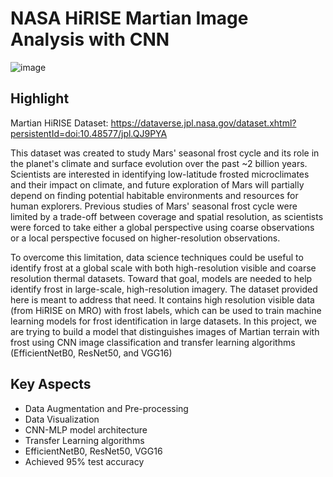 # NASA HiRISE Martian Image Analysis with CNN

![image](https://github.com/prathmeshlonkar10/NASA-HiRISE-Martian-Image-Analysis-with-CNN/assets/66990159/b0218603-1c6a-4077-b8c6-721d427fbbb0)


## Highlight
Martian HiRISE Dataset: https://dataverse.jpl.nasa.gov/dataset.xhtml?persistentId=doi:10.48577/jpl.QJ9PYA

This dataset was created to study Mars' seasonal frost cycle and its role in the planet's climate and surface evolution over the past ~2 billion years. Scientists are interested in identifying low-latitude frosted microclimates and their impact on climate, and future exploration of Mars will partially depend on finding potential habitable environments and resources for human explorers. Previous studies of Mars' seasonal frost cycle were limited by a trade-off between coverage and spatial resolution, as scientists were forced to take either a global perspective using coarse observations or a local perspective focused on higher-resolution observations. 

To overcome this limitation, data science techniques could be useful to identify frost at a global scale with both high-resolution visible and coarse resolution thermal datasets. Toward that goal, models are needed to help identify frost in large-scale, high-resolution imagery. The dataset provided here is meant to address that need. It contains high resolution visible data (from HiRISE on MRO) with frost labels, which can be used to train machine learning models for frost identification in large datasets. In this project, we are trying to build a model that distinguishes images of Martian terrain with frost using CNN image classification and transfer learning algorithms (EfficientNetB0, ResNet50, and VGG16)


## Key Aspects
- Data Augmentation and Pre-processing
- Data Visualization
- CNN-MLP model architecture
- Transfer Learning algorithms
- EfficientNetB0, ResNet50, VGG16
- Achieved 95% test accuracy
